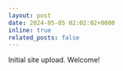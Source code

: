 ```yaml
---
layout: post
date: 2024-05-05 02:02:02+0800
inline: true
related_posts: false
---
```


Initial site upload. Welcome!

